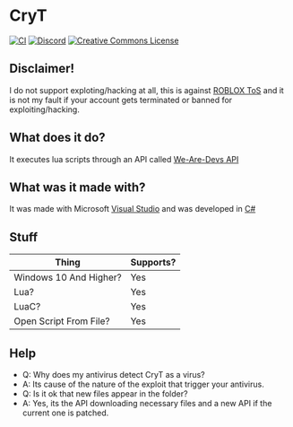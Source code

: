 # CryT
[![CI](https://github.com/Obesto/CryT/actions/workflows/blank.yml/badge.svg)](https://github.com/Obesto/CryT/actions/workflows/blank.yml)
[![Discord](https://img.shields.io/badge/Version-3.9-darkgreen)](https://discord.com/widget?id=976670947069267969&theme=dark)
<a rel="license" href="http://creativecommons.org/licenses/by-sa/4.0/"><img alt="Creative Commons License" style="border-width:0" src="https://i.creativecommons.org/l/by-sa/4.0/88x31.png" /></a><br />
## Disclaimer!
I do not support exploting/hacking at all, this is against <a href="https://en.help.roblox.com/hc/en-us/articles/115004647846-Roblox-Terms-of-Use">ROBLOX ToS</a> and it is not my fault if your account gets terminated or banned for exploiting/hacking.
## What does it do?
It executes lua scripts through an API called <a href="https://wearedevs.net/d/Exploit%20API">We-Are-Devs API</a>
## What was it made with?
It was made with Microsoft <a href="https://visualstudio.microsoft.com/downloads/">Visual Studio</a> and was developed in <a href="https://en.wikipedia.org/wiki/C_Sharp_(programming_language)">C#</a>
## Stuff
| Thing | Supports? |
| ---   | - |
| Windows 10 And Higher? | Yes |
| Lua? | Yes |
| LuaC? | Yes |
| Open Script From File? | Yes |
## Help
- Q: Why does my antivirus detect CryT as a virus?
- A: Its cause of the nature of the exploit that trigger your antivirus.
- Q: Is it ok that new files appear in the folder?
- A: Yes, its the API downloading necessary files and a new API if the current one is patched.
